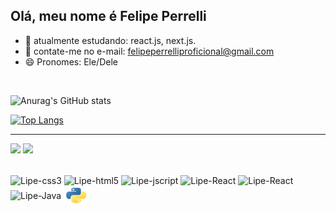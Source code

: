 ## Olá, meu nome é Felipe Perrelli

- 🌱 atualmente estudando: react.js, next.js.
- 📩 contate-me no e-mail: felipeperrelliproficional@gmail.com
- 😄 Pronomes: Ele/Dele
<br>


  ![Anurag's GitHub stats](https://github-readme-stats.vercel.app/api?username=Felipe-Perrelli&show_icons=true&theme=tokyonight)

  [![Top Langs](https://github-readme-stats.vercel.app/api/top-langs/?username=Felipe-Perrelli&layout=compact&theme=tokyonight)](https://github.com/Felipe-Perrelli)
   
<div id="redes-sociais">
  <hr>
  <a href="https://www.linkedin.com/in/felipe-joanes-40b72b24a/" target="_blank"><img src="https://img.shields.io/badge/-LinkedIn-%230077B5?style=for-the-badge&logo=linkedin&logoColor=white" target="_blank"></a>
   <a href = "mailto:felipeperrelliproficional@gmail.com"><img src="https://img.shields.io/badge/-Gmail-%23333?style=for-the-badge&logo=gmail&logoColor=white" target="_blank"></a>
</div>

<P>
<br/>

<img align="center" alt="Lipe-css3" height="30" width="40" src="https://cdn.jsdelivr.net/gh/devicons/devicon/icons/css3/css3-original.svg" />

<img align="center" alt="Lipe-html5" height="30" width="40" src="https://cdn.jsdelivr.net/gh/devicons/devicon/icons/html5/html5-original.svg" />   

<img align="center" alt="Lipe-jscript" height="30" width="40" src="https://cdn.jsdelivr.net/gh/devicons/devicon/icons/javascript/javascript-original.svg" />

<img  align="center" alt="Lipe-React" height="30" width="40" src="https://cdn.jsdelivr.net/gh/devicons/devicon/icons/typescript/typescript-original.svg" />

<img  align="center" alt="Lipe-React" height="30" width="40" src="https://cdn.jsdelivr.net/gh/devicons/devicon/icons/react/react-original.svg" />

<img align="center" alt="Lipe-Java" height="30" width="40" src="https://cdn.jsdelivr.net/gh/devicons/devicon/icons/java/java-original.svg" />

<img align="center" alt="Lipe-Python" height="30" width="40" src="https://raw.githubusercontent.com/devicons/devicon/master/icons/python/python-original.svg"/>

</p>
            
  
